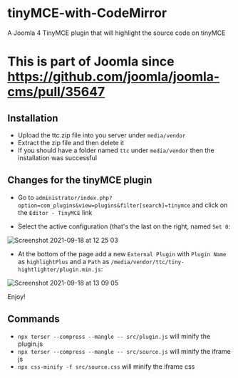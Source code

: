# tinyMCE-with-CodeMirror
A Joomla 4 TinyMCE plugin that will highlight the source code on tinyMCE

# This is part of Joomla since https://github.com/joomla/joomla-cms/pull/35647

## Installation
- Upload the ttc.zip file into you server under `media/vendor`
- Extract the zip file and then delete it
- If you should have a folder named `ttc` under `media/vendor` then the installation was successful

## Changes for the tinyMCE plugin
- Go to `administrator/index.php?option=com_plugins&view=plugins&filter[search]=tinymce` and click on the `Editor - TinyMCE` link

- Select the active configuration (that's the last on the right, named `Set 0`:

![Screenshot 2021-09-18 at 12 25 03](https://user-images.githubusercontent.com/3889375/133887014-9226a5fa-e34b-4cc9-b1aa-27a05edcb6c9.png)

- At the bottom of the page add a new `External Plugin` with `Plugin Name` as `highlightPlus` and a `Path` as `/media/vendor/ttc/tiny-hightlighter/plugin.min.js`:

![Screenshot 2021-09-18 at 13 09 05](https://user-images.githubusercontent.com/3889375/133887077-c09ebe8f-f6f8-4b98-8df7-1a5c5b4661a7.png) 

Enjoy!


## Commands
- `npx terser --compress --mangle -- src/plugin.js` will minify the plugin.js
- `npx terser --compress --mangle -- src/source.js` will minify the iframe js
- `npx css-minify -f src/source.css` will minify the iframe css
